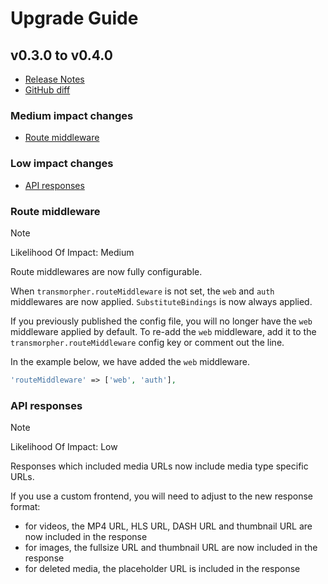 # Upgrade Guide

## v0.3.0 to v0.4.0
- [Release Notes](CHANGELOG.md#v040)
- [GitHub diff](https://github.com/cybex-gmbh/laravel-transmorpher-client/compare/v0.3.0...v0.4.0)


### Medium impact changes
- [Route middleware](#route-middleware)

### Low impact changes
- [API responses](#api-responses)

### Route middleware

> [!NOTE]
> Likelihood Of Impact: Medium

Route middlewares are now fully configurable.

When `transmorpher.routeMiddleware` is not set, the `web` and `auth` middlewares are now applied. `SubstituteBindings` is now always applied.

If you previously published the config file, you will no longer have the `web` middleware applied by default. 
To re-add the `web` middleware, add it to the `transmorpher.routeMiddleware` config key or comment out the line.

In the example below, we have added the `web` middleware.

```php
'routeMiddleware' => ['web', 'auth'],
```

### API responses

> [!NOTE]
> Likelihood Of Impact: Low

Responses which included media URLs now include media type specific URLs.

If you use a custom frontend, you will need to adjust to the new response format:
- for videos, the MP4 URL, HLS URL, DASH URL and thumbnail URL are now included in the response
- for images, the fullsize URL and thumbnail URL are now included in the response
- for deleted media, the placeholder URL is included in the response






